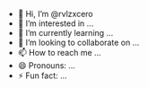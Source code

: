- 👋 Hi, I’m @rvlzxcero
- 👀 I’m interested in ...
- 🌱 I’m currently learning ...
- 💞️ I’m looking to collaborate on ...
- 📫 How to reach me ...
- 😄 Pronouns: ...
- ⚡ Fun fact: ...

<!---
rvlzxcero/rvlzxcero is a ✨ special ✨ repository because its `README.md` (this file) appears on your GitHub profile.
You can click the Preview link to take a look at your changes.
--->
